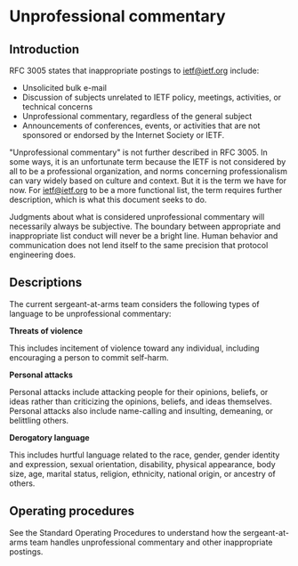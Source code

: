 # Unprofessional commentary

## Introduction

RFC 3005 states that inappropriate postings to ietf@ietf.org include:

* Unsolicited bulk e-mail
* Discussion of subjects unrelated to IETF policy, meetings,
      activities, or technical concerns
* Unprofessional commentary, regardless of the general subject
* Announcements of conferences, events, or activities that are not
      sponsored or endorsed by the Internet Society or IETF.
      
"Unprofessional commentary" is not further described in RFC 3005. In some ways, it is an unfortunate term because the IETF is not considered by all to be a professional organization, and norms concerning professionalism can vary widely based on culture and context. But it is the term we have for now. For ietf@ietf.org to be a more functional list, the term requires further description, which is what this document seeks to do.

Judgments about what is considered unprofessional commentary will necessarily always be subjective. The boundary between appropriate and inappropriate list conduct will never be a bright line. Human behavior and communication does not lend itself to the same precision that protocol engineering does.

## Descriptions

The current sergeant-at-arms team considers the following types of language to be unprofessional commentary:

**Threats of violence**

This includes incitement of violence toward any individual, including encouraging a person to commit self-harm.

**Personal attacks**

Personal attacks include attacking people for their opinions, beliefs, or ideas rather than criticizing the opinions, beliefs, and ideas themselves. Personal attacks also include name-calling and insulting, demeaning, or belittling others. 

**Derogatory language**

This includes hurtful language related to the race, gender, gender identity and expression, sexual orientation, disability, physical appearance, body size, age, marital status, religion, ethnicity, national origin, or ancestry of others.

## Operating procedures

See the Standard Operating Procedures to understand how the sergeant-at-arms team handles unprofessional commentary and other inappropriate postings.